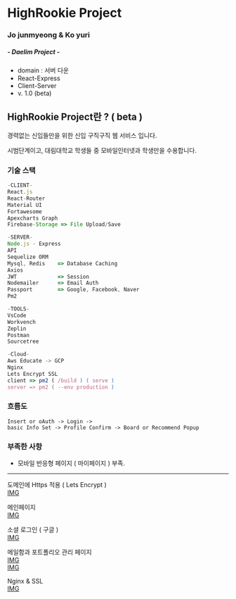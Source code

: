 # HighRookie Project

### Jo junmyeong & Ko yuri

##### - Daelim Project -

-   domain : 서버 다운
-   React-Express
-   Client-Server
-   v. 1.0 (beta)

## HighRookie Project란 ? ( beta )

경력없는 신입들만을 위한 신입 구직구직 웹 서비스 입니다.

시범단계이고, 대림대학교 학생들 중 모바일인터넷과 학생만을 수용합니다.

### 기술 스택

```js
-CLIENT-
React.js
React-Router
Material UI
Fortawesome
Apexcharts Graph
Firebase-Storage => File Upload/Save

-SERVER-
Node.js - Express
API
Sequelize ORM
Mysql, Redis    => Database Caching
Axios
JWT             => Session
Nodemailer      => Email Auth
Passport        => Google, Facebook, Naver
Pm2

-TOOLS-
VsCode
Workvench
Zeplin
Postman
Sourcetree

-Cloud-
Aws Educate -> GCP
Nginx
Lets Encrypt SSL
client => pm2 ( /build ) ( serve )
server => pm2 ( --env production )
```

### 흐름도

```
Insert or oAuth -> Login ->
basic Info Set -> Profile Confirm -> Board or Recommend Popup
```

### 부족한 사항

-   모바일 반응형 페이지 ( 마이페이지 ) 부족.

---

도메인에 Https 적용 ( Lets Encrypt )  
[IMG](./read/https.PNG)

메인페이지  
[IMG](./read/mainpage.PNG)

소셜 로그인 ( 구글 )  
[IMG](./read/login.PNG)

메일함과 포트폴리오 관리 페이지  
[IMG](./read/mailbox.PNG)  
[IMG](./read/portfolio.PNG)

Nginx & SSL  
[IMG](./read/setup.PNG)
